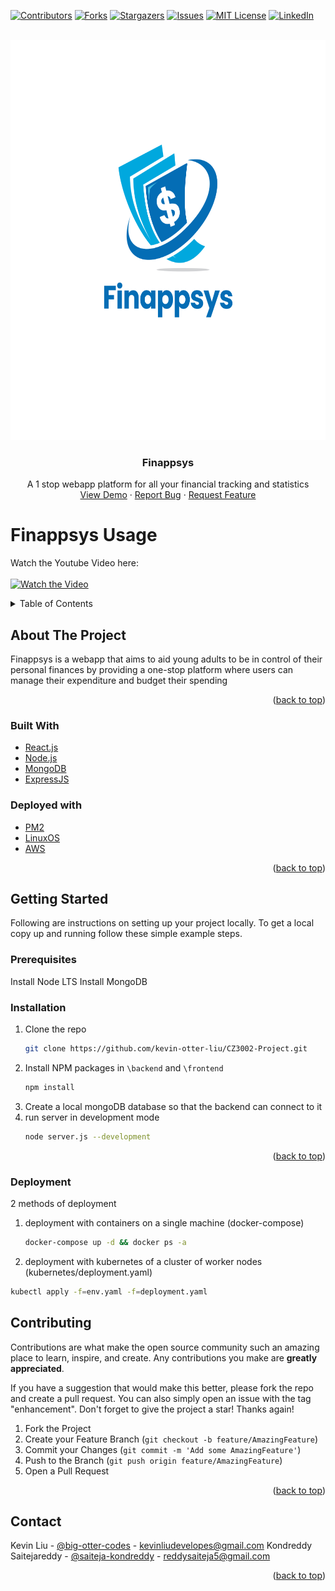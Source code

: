 <div id="top"></div>
<!--
*** Thanks for checking out the Best-README-Template. If you have a suggestion
*** that would make this better, please fork the repo and create a pull request
*** or simply open an issue with the tag "enhancement".
*** Don't forget to give the project a star!
*** Thanks again! Now go create something AMAZING! :D
-->

<!-- PROJECT SHIELDS -->
<!--
*** I'm using markdown "reference style" links for readability.
*** Reference links are enclosed in brackets [ ] instead of parentheses ( ).
*** See the bottom of this document for the declaration of the reference variables
*** for contributors-url, forks-url, etc. This is an optional, concise syntax you may use.
*** https://www.markdownguide.org/basic-syntax/#reference-style-links
-->
[![Contributors][contributors-shield]][contributors-url]
[![Forks][forks-shield]][forks-url]
[![Stargazers][stars-shield]][stars-url]
[![Issues][issues-shield]][issues-url]
[![MIT License][license-shield]][license-url]
[![LinkedIn][linkedin-shield]][linkedin-url]

<!-- PROJECT LOGO -->
<br />
<div align="center">
  <a href="https://github.com/kevin-otter-liu/CZ3002-Project">
    <img src="assets/Finappsys.svg" alt="Logo" width="640" height="640">
  </a>

<h3 align="center">Finappsys</h3>

  <p align="center">
    A 1 stop webapp platform for all your financial tracking and statistics
    <br />
    <a href="https://www.youtube.com/watch?v=iG0Q7lon6Vk">View Demo</a>
    ·
    <a href="https://github.com/kevin-otter-liu/CZ3002-Project/issues">Report Bug</a>
    ·
    <a href="https://github.com/kevin-otter-liu/CZ3002-Project/issues">Request Feature</a>
  </p>
</div>

# Finappsys Usage
Watch the Youtube Video here:
</br>
</br>
[![Watch the Video](https://img.youtube.com/vi/iG0Q7lon6Vk/maxresdefault.jpg)](https://www.youtube.com/watch?v=iG0Q7lon6Vk)

<!-- TABLE OF CONTENTS -->
<details>
  <summary>Table of Contents</summary>
  <ol>
    <li>
      <a href="#about-the-project">About The Project</a>
      <ul>
        <li><a href="#built-with">Built With</a></li>
      </ul>
    </li>
    <li>
      <a href="#getting-started">Getting Started</a>
      <ul>
        <li><a href="#prerequisites">Prerequisites</a></li>
        <li><a href="#installation">Installation</a></li>
      </ul>
    </li>
    <li><a href="#contact">Contact</a></li>
  </ol>
</details>



<!-- ABOUT THE PROJECT -->
## About The Project
Finappsys is a webapp that aims to aid young adults to be in control of their personal finances by providing a one-stop platform where users can manage their expenditure and budget their spending
<p align="right">(<a href="#top">back to top</a>)</p>



### Built With

* [React.js](https://reactjs.org/)
* [Node.js](https://nodejs.org/)
* [MongoDB](https://www.mongodb.com/)
* [ExpressJS](https://expressjs.com/)
### Deployed with
* [PM2](https://pm2.keymetrics.io/)
* [LinuxOS](https://ubuntu.com/)
* [AWS](https://ubuntu.com/)

<p align="right">(<a href="#top">back to top</a>)</p>



<!-- GETTING STARTED -->
## Getting Started

Following are instructions on setting up your project locally.
To get a local copy up and running follow these simple example steps.

### Prerequisites
Install Node LTS
Install MongoDB


### Installation

1. Clone the repo
   ```sh
   git clone https://github.com/kevin-otter-liu/CZ3002-Project.git
   ```
2. Install NPM packages in `\backend` and `\frontend`
   ```sh
   npm install
   ```
3. Create a local mongoDB database so that the backend can connect to it
3. run server in development mode
   ```sh
   node server.js --development
   ```

<p align="right">(<a href="#top">back to top</a>)</p>

### Deployment
2 methods of deployment
1. deployment with containers on a single machine (docker-compose)
   ```sh
   docker-compose up -d && docker ps -a
   ```
2. deployment with kubernetes of a cluster of worker nodes (kubernetes/deployment.yaml)
  ```sh
  kubectl apply -f=env.yaml -f=deployment.yaml
  ```
<!-- CONTRIBUTING -->
## Contributing

Contributions are what make the open source community such an amazing place to learn, inspire, and create. Any contributions you make are **greatly appreciated**.

If you have a suggestion that would make this better, please fork the repo and create a pull request. You can also simply open an issue with the tag "enhancement".
Don't forget to give the project a star! Thanks again!

1. Fork the Project
2. Create your Feature Branch (`git checkout -b feature/AmazingFeature`)
3. Commit your Changes (`git commit -m 'Add some AmazingFeature'`)
4. Push to the Branch (`git push origin feature/AmazingFeature`)
5. Open a Pull Request

<p align="right">(<a href="#top">back to top</a>)</p>

<!-- CONTACT -->
## Contact

Kevin Liu - [@big-otter-codes](https://www.linkedin.com/in/kevin-liu-kai-big-otter-codes/) - kevinliudevelopes@gmail.com
Kondreddy Saitejareddy - [@saiteja-kondreddy](https://www.linkedin.com/in/saitejareddy-kondreddy/) - reddysaiteja5@gmail.com

<p align="right">(<a href="#top">back to top</a>)</p>



<!-- MARKDOWN LINKS & IMAGES -->
<!-- https://www.markdownguide.org/basic-syntax/#reference-style-links -->
[contributors-shield]: https://img.shields.io/github/contributors/github_username/repo_name.svg?style=for-the-badge
[contributors-url]: https://github.com/github_username/repo_name/graphs/contributors
[forks-shield]: https://img.shields.io/github/forks/github_username/repo_name.svg?style=for-the-badge
[forks-url]: https://github.com/github_username/repo_name/network/members
[stars-shield]: https://img.shields.io/github/stars/github_username/repo_name.svg?style=for-the-badge
[stars-url]: https://github.com/github_username/repo_name/stargazers
[issues-shield]: https://img.shields.io/github/issues/github_username/repo_name.svg?style=for-the-badge
[issues-url]: https://github.com/github_username/repo_name/issues
[license-shield]: https://img.shields.io/github/license/github_username/repo_name.svg?style=for-the-badge
[license-url]: https://github.com/github_username/repo_name/blob/master/LICENSE.txt
[linkedin-shield]: https://img.shields.io/badge/-LinkedIn-black.svg?style=for-the-badge&logo=linkedin&colorB=555
[linkedin-url]: https://www.linkedin.com/in/kevin-liu-kai-big-otter-codes/
[product-screenshot]: assets/Finappsys.svg

